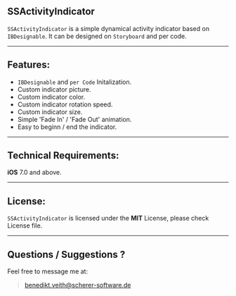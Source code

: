 **SSActivityIndicator**
-
`SSActivityIndicator` is a simple dynamical activity indicator based on `IBDesignable`. It can be designed on `Storyboard` and per code.
___
**Features:**
-
*  `IBDesignable` and `per Code` Initalization.
*  Custom indicator picture.
*  Custom indicator color.
*  Custom indicator rotation speed.
*  Custom indicator size.
*  Simple 'Fade In' / 'Fade Out' animation.
*  Easy to beginn / end the indicator.
___
**Technical Requirements:**
-
**iOS** 7.0 and above.
___
**License:**
-
`SSActivityIndicator` is licensed under the **MIT** License, please check License file.
___
**Questions / Suggestions ?**
-
Feel free to message me at:

> benedikt.veith@scherer-software.de